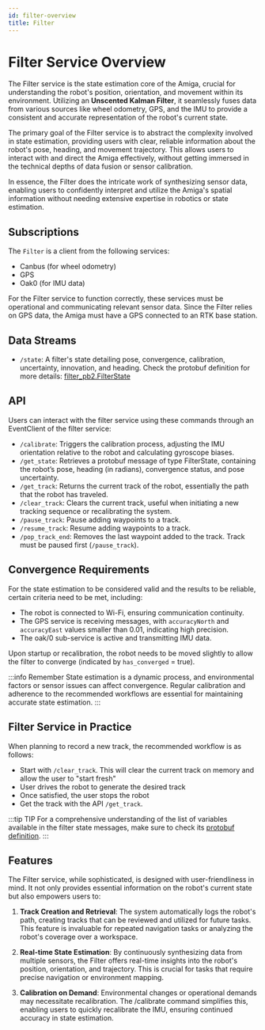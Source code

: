 ```yaml
---
id: filter-overview
title: Filter
---
```


# Filter Service Overview

The Filter service is the state estimation core of the Amiga, crucial for understanding the robot's
position, orientation, and movement within its environment.
Utilizing an **Unscented Kalman Filter**, it seamlessly fuses data from various sources like wheel odometry,
GPS, and the IMU to provide a consistent and accurate representation of the robot's current state.

The primary goal of the Filter service is to abstract the complexity involved in state estimation,
providing users with clear, reliable information about the robot's pose, heading, and movement trajectory.
This allows users to interact with and direct the Amiga effectively, without getting immersed in the
technical depths of data fusion or sensor calibration.

In essence, the Filter does the intricate work of synthesizing sensor data, enabling users to
confidently interpret and utilize the Amiga's spatial information without needing extensive expertise
in robotics or state estimation.

## Subscriptions

The `Filter` is a client from the following services:

- Canbus (for wheel odometry)
- GPS
- Oak0 (for IMU data)

For the Filter service to function correctly, these services must be operational and communicating
relevant sensor data.
Since the Filter relies on GPS data, the Amiga must have a GPS connected to an RTK base station.

## Data Streams

- `/state`: A filter's state detailing pose, convergence, calibration, uncertainty, innovation, and heading.
 Check the protobuf definition for more details:
 [filter_pb2.FilterState](https://github.com/farm-ng/farm-ng-amiga/blob/main/protos/farm_ng/filter/filter.proto#L26-L37)

## API

Users can interact with the filter service using these commands through an EventClient of
the filter service:

- `/calibrate`: Triggers the calibration process, adjusting the IMU orientation relative to the robot
and calculating gyroscope biases.
- `/get_state`: Retrieves a protobuf message of type FilterState, containing the robot’s pose,
heading (in radians), convergence status, and pose uncertainty.
- `/get_track`: Returns the current track of the robot, essentially the path that the robot has traveled.
- `/clear_track`: Clears the current track, useful when initiating a new tracking sequence or
recalibrating the system.
- `/pause_track`: Pause adding waypoints to a track.
- `/resume_track`: Resume adding waypoints to a track.
- `/pop_track_end`: Removes the last waypoint added to the track.
Track must be paused first (`/pause_track`).

## Convergence Requirements

For the state estimation to be considered valid and the results to be reliable, certain criteria
need to be met, including:

- The robot is connected to Wi-Fi, ensuring communication continuity.
- The GPS service is receiving messages, with `accuracyNorth` and `accuracyEast` values smaller
than 0.01, indicating high precision.
- The oak/0 sub-service is active and transmitting IMU data.

Upon startup or recalibration, the robot needs to be moved slightly to allow the filter to converge
(indicated by `has_converged` = true).

:::info Remember
State estimation is a dynamic process, and environmental factors or sensor issues can affect convergence.
Regular calibration and adherence to the recommended workflows are essential for maintaining accurate
state estimation.
:::

## Filter Service in Practice

When planning to record a new track, the recommended workflow is as follows:

- Start with `/clear_track`. This will clear the current track on memory and allow the user to
"start fresh"
- User drives the robot to generate the desired track
- Once satisfied, the user stops the robot
- Get the track with the API `/get_track`.

:::tip TIP
For a comprehensive understanding of the list of variables available in the filter state messages,
make sure to check its [protobuf definition](https://github.com/farm-ng/farm-ng-amiga/blob/main/protos/farm_ng/filter/filter.proto).
:::

## Features

The Filter service, while sophisticated, is designed with user-friendliness in mind.
It not only provides essential information on the robot's current state but also empowers users to:

1. **Track Creation and Retrieval**:
The system automatically logs the robot's path, creating tracks that can be reviewed and utilized for
future tasks. This feature is invaluable for repeated navigation tasks or analyzing the robot's
coverage over a workspace.

2. **Real-time State Estimation**:
By continuously synthesizing data from multiple sensors, the Filter offers real-time insights into
the robot's position, orientation, and trajectory.
This is crucial for tasks that require precise navigation or environment mapping.

3. **Calibration on Demand**:
Environmental changes or operational demands may necessitate recalibration.
The /calibrate command simplifies this, enabling users to quickly recalibrate the IMU, ensuring
continued accuracy in state estimation.
